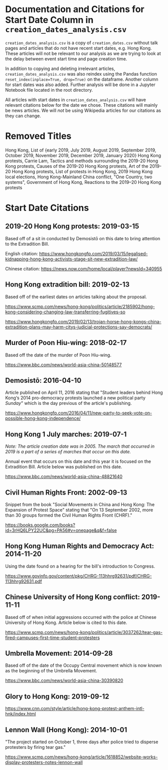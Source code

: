 # Documentation and Citations for Start Date Column in `creation_dates_analysis.csv`
`creation_dates_analysis.csv` is a copy of `creation_dates.csv` without talk 
pages and articles that do not have recent start dates, e.g. Hong Kong. These 
articles will not be relevant to our analysis as we are trying to look at the 
delay between event start time and page creation time.

In addition to copying and deleting irrelevant articles, 
`creation_dates_analysis.csv` was also reindex using the Pandas function
`reset_index(inplace=True, drop=True)` on the dataframe. Another column for 
start dates was also added. Further analysis will be done in a Jupyter Notebook
file located in the root directory.


All articles with start dates in `creation_dates_analysis.csv` will have 
relevant citations below for the date we chose. These citations will mainly be 
news articles. We will *not* be using Wikipedia articles for our citations as 
they can change.

# Removed Titles
Hong Kong, List of {early 2019, July 2019, August 2019, September 2019,
October 2019, November 2019, December 2019, January 2020} Hong Kong protests, Carrie Lam, Tactics and methods surrounding the 2019-20 Hong Kong protests, Causes of  the 2019-20 Hong Kong protests, Art of the 2019-20 Hong Kong protests, List of protests in Hong Kong, 2019 Hong Kong local elections, Hong Kong-Mainland China conflict, "One Country, two systems", Government of Hong Kong, Reactions to the 2019–20 Hong Kong protests

# Start Date Citations
## __2019-20 Hong Kong protests: 2019-03-15__

Based off of a sit in conducted by Demosistō on this date to bring attention to the Extradition Bill.

English citation: https://www.hongkongfp.com/2019/03/15/legalised-kidnapping-hong-kong-activists-stage-sit-new-extradition-law/

Chinese citation: https://news.now.com/home/local/player?newsId=340955

## __Hong Kong extradition bill: 2019-02-13__

Based off of the earliest dates on articles talking about the proposal.

https://www.scmp.com/news/hong-kong/politics/article/2185902/hong-kong-considering-changing-law-transferring-fugitives-so

https://www.hongkongfp.com/2019/02/13/trojan-horse-hong-kongs-china-extradition-plans-may-harm-citys-judicial-protections-say-democrats/

## __Murder of Poon Hiu-wing: 2018-02-17__

Based off the date of the murder of Poon Hiu-wing.

https://www.bbc.com/news/world-asia-china-50148577

## __Demosistō: 2016-04-10__

Article published on April 11, 2016 stating that "Student leaders behind Hong Kong‘s 2014 pro-democracy protests launched a new political party *Sunday*" which is the day previous of the article's publishing.

https://www.hongkongfp.com/2016/04/11/new-party-to-seek-vote-on-possible-hong-kong-independence/

## __Hong Kong 1 July marches: 2019-07-1__

*Note: The article creation date was in 2005. The march that occurred in 2019 is a part of a series of marches that occur on this date.*

Annual event that occurs on this date and this year it is focused on the Extradition Bill. Article below was published on this date.

https://www.bbc.com/news/world-asia-china-48821640

## __Civil Human Rights Front: 2002-09-13__

Snippet from the book "Social Movements in China and Hong Kong: The Expansion of Protest Space" stating that "On 13 September 2002, more than 30 groups formed the Civil Human Rights Front (CHRF)."

https://books.google.com/books?id=3rHQ6LPY22UC&pg=PA56#v=onepage&q&f=false

## __Hong Kong Human Rights and Democracy Act: 2014-11-20__

Using the date found on a hearing for the bill's introduction to Congress.

https://www.govinfo.gov/content/pkg/CHRG-113hhrg92631/pdf/CHRG-113hhrg92631.pdf

## __Chinese University of Hong Kong conflict: 2019-11-11__

Based off of when initial aggressions occurred with the police at Chinese University of Hong Kong. Article below is cited to this date.

https://www.scmp.com/news/hong-kong/politics/article/3037262/tear-gas-fired-campuses-first-time-student-protesters

## __Umbrella Movement: 2014-09-28__

Based off of the date of the Occupy Central movement which is now known as the beginning of the Umbrella Movement.

https://www.bbc.com/news/world-asia-china-30390820

## __Glory to Hong Kong: 2019-09-12__

https://www.cnn.com/style/article/hong-kong-protest-anthem-intl-hnk/index.html

## __Lennon Wall (Hong Kong): 2014-10-01__

"The project started on October 1, three days after police tried to disperse protesters by firing tear gas."

https://www.scmp.com/news/hong-kong/article/1618852/website-works-display-protesters-notes-lennon-wall